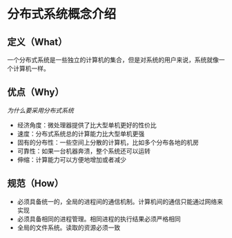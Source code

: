# 分布式系统概念介绍

## 定义（What）
一个分布式系统是一些独立的计算机的集合，但是对系统的用户来说，系统就像一个计算机一样。

## 优点（Why）
*为什么要采用分布式系统*

- 经济角度：微处理器提供了比大型单机更好的性价比
- 速度：分布式系统总的计算能力比大型单机更强
- 固有的分布性：一些空间上分散的计算机，比如多个分布各地的机房
- 可靠性：如果一台机器奔溃，整个系统还可以运转
- 伸缩：计算能力可以方便地增加或者减少

## 规范（How）
- 必须具备统一的，全局的进程间的通信机制。计算机间的通信只能通过网络来实现
- 必须具备相同的进程管理。相同进程的执行结果必须严格相同
- 全局的文件系统。读取的资源必须一致


